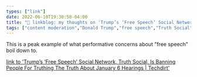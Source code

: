 ```yaml
---
types: ["link"]
date: 2022-06-10T19:30:58-04:00
title: "🔗 linkblog: my thoughts on 'Trump’s ‘Free Speech’ Social Network, Truth Social, Is Banning People For Truthing The Truth About January 6 Hearings | Techdirt'"
tags: ["content moderation","Donald Trump","free speech","Truth Social"]
---
```

This is a peak example of what performative concerns about "free speech" boil down to.
 

[link to 'Trump’s ‘Free Speech’ Social Network, Truth Social, Is Banning People For Truthing The Truth About January 6 Hearings | Techdirt'](https://www.techdirt.com/2022/06/10/trumps-free-speech-social-network-truth-social-is-banning-people-for-truthing-the-truth-about-january-6-hearings/)
